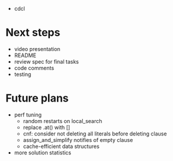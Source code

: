 - cdcl

# Next steps
- video presentation
- README
- review spec for final tasks
- code comments
- testing

# Future plans
- perf tuning
    - random restarts on local_search
    - replace .at() with []
    - cnf: consider not deleting all literals before deleting clause
    - assign_and_simplify notifies of empty clause
    - cache-efficient data structures
- more solution statistics
